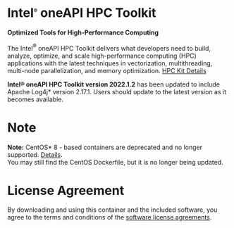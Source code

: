 # Intel<sup><font size=2>®</font></sup> oneAPI HPC Toolkit

**Optimized Tools for High-Performance Computing**

The Intel<sup><font size=2>®</font></sup> oneAPI HPC Toolkit delivers what developers need to build, analyze, optimize, and scale high-performance computing (HPC) applications with the latest techniques in vectorization, multithreading, multi-node parallelization, and memory optimization. [HPC Kit Details](https://software.intel.com/oneapi/hpc-kit)

**Intel® oneAPI HPC Toolkit version 2022.1.2** has been updated to include Apache Log4j* version 2.17.1. Users should update to the latest version as it becomes available.

# Note
**Note:** CentOS* 8 - based containers are deprecated and no longer supported. [Details](https://www.centos.org/centos-linux-eol/). <br />
You may still find the CentOS Dockerfile, but it is no longer being updated.

# License Agreement

By downloading and using this container and the included software, you agree to the terms and conditions of the [software license agreements](https://github.com/intel/oneapi-containers/tree/master/licensing).
